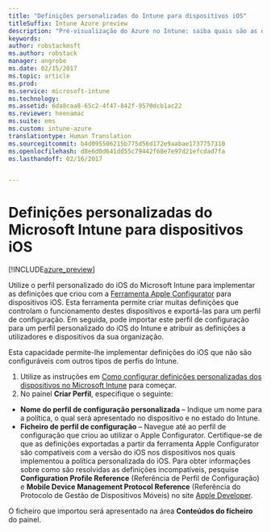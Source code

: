 ```yaml
---
title: "Definições personalizadas do Intune para dispositivos iOS"
titleSuffix: Intune Azure preview
description: "Pré-visualização do Azure no Intune: saiba quais são as definições que pode utilizar num perfil personalizado do iOS."
keywords: 
author: robstackmsft
ms.author: robstack
manager: angrobe
ms.date: 02/15/2017
ms.topic: article
ms.prod: 
ms.service: microsoft-intune
ms.technology: 
ms.assetid: 6da8caa8-65c2-4f47-842f-9570dcb1ac22
ms.reviewer: heenamac
ms.suite: ems
ms.custom: intune-azure
translationtype: Human Translation
ms.sourcegitcommit: b4d095506215b775d56d172e9aabae1737757310
ms.openlocfilehash: d8e6d0d641dd55c79442f68e7e97d21efcdad7fa
ms.lasthandoff: 02/16/2017


---
```


# <a name="microsoft-intune-custom-settings-for-ios-devices"></a>Definições personalizadas do Microsoft Intune para dispositivos iOS

[!INCLUDE[azure_preview](../includes/azure_preview.md)]

Utilize o perfil personalizado do iOS do Microsoft Intune para implementar as definições que criou com a [Ferramenta Apple Configurator](https://itunes.apple.com/app/apple-configurator-2/id1037126344?mt=12) para dispositivos iOS. Esta ferramenta permite criar muitas definições que controlam o funcionamento destes dispositivos e exportá-las para um perfil de configuração. Em seguida, pode importar este perfil de configuração para um perfil personalizado do iOS do Intune e atribuir as definições a utilizadores e dispositivos da sua organização.

Esta capacidade permite-lhe implementar definições do iOS que não são configuráveis com outros tipos de perfis do Intune.


1. Utilize as instruções em [Como configurar definições personalizadas dos dispositivos no Microsoft Intune](how-to-configure-custom-settings.md) para começar.
2. No painel **Criar Perfil**, especifique o seguinte:

- **Nome do perfil de configuração personalizada** – Indique um nome para a política, o qual será apresentado no dispositivo e no estado do Intune.
- **Ficheiro de perfil de configuração** – Navegue até ao perfil de configuração que criou ao utilizar o Apple Configurator.
Certifique-se de que as definições exportadas a partir da ferramenta Apple Configurator são compatíveis com a versão do iOS nos dispositivos nos quais implementou a política personalizada do iOS. Para obter informações sobre como são resolvidas as definições incompatíveis, pesquise **Configuration Profile Reference** (Referência de Perfil de Configuração) e **Mobile Device Management Protocol Reference** (Referência do Protocolo de Gestão de Dispositivos Móveis) no site [Apple Developer](https://developer.apple.com/).

O ficheiro que importou será apresentado na área **Conteúdos do ficheiro** do painel.

